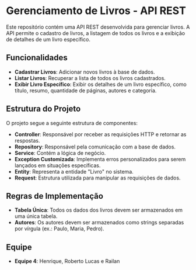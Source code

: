 # Gerenciamento de Livros - API REST

Este repositório contém uma API REST desenvolvida para gerenciar livros. A API permite o cadastro de livros, a listagem de todos os livros e a exibição de detalhes de um livro específico. 

## Funcionalidades

- **Cadastrar Livros**: Adicionar novos livros à base de dados.
- **Listar Livros**: Recuperar a lista de todos os livros cadastrados.
- **Exibir Livro Específico**: Exibir os detalhes de um livro específico, como título, resumo, quantidade de páginas, autores e categoria.

## Estrutura do Projeto

O projeto segue a seguinte estrutura de componentes:

- **Controller**: Responsável por receber as requisições HTTP e retornar as respostas.
- **Repository**: Responsável pela comunicação com a base de dados.
- **Service**: Contém a lógica de negócio.
- **Exception Customizada**: Implementa erros personalizados para serem lançados em situações específicas.
- **Entity**: Representa a entidade "Livro" no sistema.
- **Request**: Estrutura utilizada para manipular as requisições de dados.

## Regras de Implementação

- **Tabela Única**: Todos os dados dos livros devem ser armazenados em uma única tabela.
- **Autores**: Os autores devem ser armazenados como strings separadas por vírgula (ex.: Paulo, Maria, Pedro).

## Equipe

- **Equipe 4**: Henrique, Roberto Lucas e Railan
